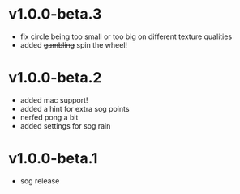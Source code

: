 # v1.0.0-beta.3
- fix circle being too small or too big on different texture qualities
- added ~~gambling~~ spin the wheel!

# v1.0.0-beta.2
- added mac support!
- added a hint for extra sog points
- nerfed pong a bit
- added settings for sog rain

# v1.0.0-beta.1
- sog release
